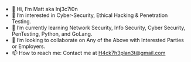 - 👋 Hi, I’m Matt aka Inj3c7i0n
- 👀 I’m interested in Cyber-Security, Ethical Hacking & Penetration Testing.
- 🌱 I’m currently learning Network Security, Info Security, Cyber Security, PenTesting, Python, and GoLang.
- 💞️ I’m looking to collaborate on Any of the Above with Interested Parties or Employers.
- 📫 How to reach me: Contact me at H4ck7h3plan3t@gmail.com

<!---
Inj3c7i0n/Inj3c7i0n is a ✨ special ✨ repository because its `README.md` (this file) appears on your GitHub profile.
You can click the Preview link to take a look at your changes.
--->
